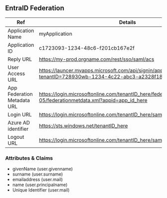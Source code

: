 ## EntraID Federation

| Ref    | Details |
| -------- | ------- |
| Application Name | myApplication |
| Application ID | c1723093-1234-48c6-f201cb167e2f |
| Reply URL | https://my-prod.orgname.com/rest/sso/saml/acs |
| User Access URL | https://launcer.myapps.microsoft.com/api/signin/app_id_here?tenantID=728930wb-1234-4c22-abc3-a2328f18b123 |
| App Federation Metadata URL | https://login.microsoftonline.com/tenantID_here/federationmetadata/2007-05/federationmetdata.xml?appid=app_id_here |
| Login URL | https://login.microsoftonline.com/tenantID_here/saml2 |
| Azure AD identifier | https://sts.windows.net/tenantID_here |
| Logout URL | https://login.microsoftonline.com/tenantID_here/saml2 |


### Attributes & Claims
- givenName (user.givenname)
- surname (user.surname)
- emailaddress (user.mail)
- name (user.principalname)
- Unique Identifier (user.mail)
